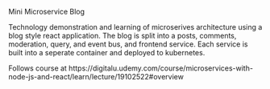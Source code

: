 Mini Microservice Blog
<p>Technology demonstration and learning of microserives architecture using a blog style react application. The blog is split into a posts, comments, moderation, query, and event bus, and frontend service. Each service is built into a seperate container and deployed to kubernetes.</p> 
<p>Follows course at https://digitalu.udemy.com/course/microservices-with-node-js-and-react/learn/lecture/19102522#overview</p>
